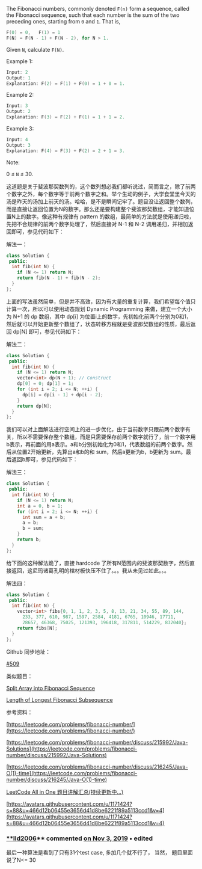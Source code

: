 The Fibonacci numbers, commonly denoted `F(n)` form a sequence, called the Fibonacci sequence, such that each number is the sum of the two preceding ones, starting from `0` and `1`. That is,

```cpp
F(0) = 0,   F(1) = 1
F(N) = F(N - 1) + F(N - 2), for N > 1.
```

Given `N`, calculate `F(N)`.

Example 1:

```cpp
Input: 2
Output: 1
Explanation: F(2) = F(1) + F(0) = 1 + 0 = 1.
```

Example 2:

```cpp
Input: 3
Output: 2
Explanation: F(3) = F(2) + F(1) = 1 + 1 = 2.
```

Example 3:

```cpp
Input: 4
Output: 3
Explanation: F(4) = F(3) + F(2) = 2 + 1 = 3.
```

Note:

0 ≤ `N` ≤ 30.

这道题是关于斐波那契数列的，这个数列想必我们都听说过，简而言之，除了前两个数字之外，每个数字等于前两个数字之和。举个生动的例子，大学食堂里今天的汤是昨天的汤加上前天的汤。哈哈，是不是瞬间记牢了。题目没让返回整个数列，而是直接让返回位置为N的数字。那么还是要构建整个斐波那契数组，才能知道位置N上的数字。像这种有规律有 pattern 的数组，最简单的方法就是使用递归啦，先把不合规律的前两个数字处理了，然后直接对 N-1 和 N-2 调用递归，并相加返回即可，参见代码如下：

解法一：

```cpp
class Solution {
 public:
  int fib(int N) {
    if (N <= 1) return N;
    return fib(N - 1) + fib(N - 2);
  }
};
```

上面的写法虽然简单，但是并不高效，因为有大量的重复计算，我们希望每个值只计算一次，所以可以使用动态规划 Dynamic Programming 来做，建立一个大小为 N+1 的 dp 数组，其中 dp[i] 为位置i上的数字，先初始化前两个分别为0和1，然后就可以开始更新整个数组了，状态转移方程就是斐波那契数组的性质，最后返回 dp[N] 即可，参见代码如下：

解法二：

```cpp
class Solution {
 public:
  int fib(int N) {
    if (N <= 1) return N;
    vector<int> dp(N + 1); // Construct
    dp[0] = 0; dp[1] = 1;
    for (int i = 2; i <= N; ++i) {
      dp[i] = dp[i - 1] + dp[i - 2];
    }
    return dp[N];
  }
};
```

我们可以对上面解法进行空间上的进一步优化，由于当前数字只跟前两个数字有关，所以不需要保存整个数组，而是只需要保存前两个数字就行了，前一个数字用b表示，再前面的用a表示。a和b分别初始化为0和1，代表数组的前两个数字。然后从位置2开始更新，先算出a和b的和 sum，然后a更新为b，b更新为 sum。最后返回b即可，参见代码如下：

解法三：

```cpp
class Solution {
 public:
  int fib(int N) {
    if (N <= 1) return N;
    int a = 0, b = 1;
    for (int i = 2; i <= N; ++i) {
      int sum = a + b;
      a = b;
      b = sum;
    }
    return b;
  }
};
```

给下面的这种解法跪了，直接 hardcode 了所有N范围内的斐波那契数字，然后直接返回，这尼玛诸葛孔明的棺材板快压不住了。。。我从未见过如此。。。

解法四：

```cpp
class Solution {
 public:
  int fib(int N) {
    vector<int> fibs{0, 1, 1, 2, 3, 5, 8, 13, 21, 34, 55, 89, 144,
      233, 377, 610, 987, 1597, 2584, 4181, 6765, 10946, 17711,
      28657, 46368, 75025, 121393, 196418, 317811, 514229, 832040};
    return fibs[N];
  }
};
```

Github 同步地址：

[#509](https://github.com/grandyang/leetcode/issues/509)

类似题目：

[Split Array into Fibonacci Sequence](https://www.cnblogs.com/grandyang/p/10434771.html)

[Length of Longest Fibonacci Subsequence](https://www.cnblogs.com/grandyang/p/10781190.html)

参考资料：

[https://leetcode.com/problems/fibonacci-number/](https://leetcode.com/problems/fibonacci-number/)

[https://leetcode.com/problems/fibonacci-number/discuss/215992/Java-Solutions](https://leetcode.com/problems/fibonacci-number/discuss/215992/Java-Solutions)

[](https://leetcode.com/problems/fibonacci-number/discuss/216245/Java-O(1)-time)[https://leetcode.com/problems/fibonacci-number/discuss/216245/Java-O(1)-time](https://leetcode.com/problems/fibonacci-number/discuss/216245/Java-O(1)-time)

[LeetCode All in One 题目讲解汇总(持续更新中...)](http://www.cnblogs.com/grandyang/p/4606334.html)

[https://avatars.githubusercontent.com/u/1171424?s=88&u=466d12b06455e3656d41d8be6221f89a5113ccd1&v=4](https://avatars.githubusercontent.com/u/1171424?s=88&u=466d12b06455e3656d41d8be6221f89a5113ccd1&v=4)

### [**lld2006](https://github.com/lld2006)** commented [on Nov 3, 2019](https://github.com/grandyang/leetcode/issues/509#issuecomment-549076897) • edited

最后一种算法是看到了只有31个test case, 多加几个就不行了， 当然， 题目里面说了N<= 30